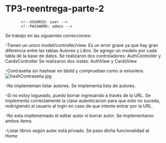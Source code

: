 # TP3-reentrega-parte-2

           <!--USUARIO: user -->
           <!--PASSWORD: admin -->

           
Se trabajo en las siguientes correcciones:

-Tienen un unico model/controller/view. Es un error grave ya que hay gran diferencia entre las tablas Autores y Libro.
  Se agrego un modelo por cada tabla de la base de datos.
  Se realizaron dos controladores: AuthController y CardsController
  Se realizaron dos vistas: AuthView y CardsView
  
-Contraseña sin hashear en bbdd y comprueban como si estuviera.
  ![hashContraseña jpg](https://github.com/carlota1205/TP3-reentrega-parte-2.git/imagenes/hashContraseña.jpg)

-No implementan listar autores.
 Se implementa lista de autores.

-Si no estoy logueado, puedo borrar ingresando a través de la URL.
 Se implemento correctamente la clase autenticacion para que esto no suceda, redirigiendo al usuario al login en caso de que intente entrar por la URL.

-No esta implementado el editar autor ni borrar autor.
 Se implementaron ambos items.

-Listar libros según autor está privado.
 Se paso dicha funcionalidad al Home 
